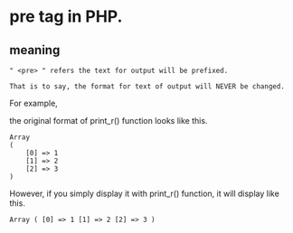 # pre tag in PHP.
## meaning

    " <pre> " refers the text for output will be prefixed.
    
    That is to say, the format for text of output will NEVER be changed.
    
For example,

the original format of print_r() function looks like this.
    
    Array
    (
        [0] => 1
        [1] => 2
        [2] => 3
    )
    
 However, if you simply display it with print_r() function, it will display like this.
    
    Array ( [0] => 1 [1] => 2 [2] => 3 )
 
    
    
    

